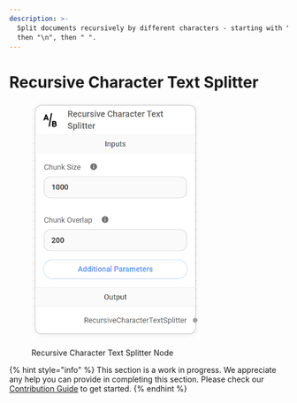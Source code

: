 ```yaml
---
description: >-
  Split documents recursively by different characters - starting with "\n\n",
  then "\n", then " ".
---
```


# Recursive Character Text Splitter

<figure><img src="/assets/image (155).png" alt="" width="305"><figcaption><p>Recursive Character Text Splitter Node</p></figcaption></figure>

{% hint style="info" %}
This section is a work in progress. We appreciate any help you can provide in completing this section. Please check our [Contribution Guide](broken-reference) to get started.
{% endhint %}
